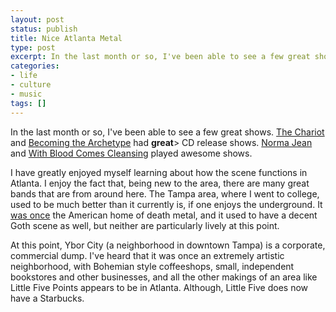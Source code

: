 ```yaml
---
layout: post
status: publish
title: Nice Atlanta Metal
type: post
excerpt: In the last month or so, I've been able to see a few great shows. <a href="http://www.thechariot.com">The Chariot</a> and <a href="http://www.becomingthearchetype.com">Becoming the Archetype</a> had <strong>great</strong>> CD release shows. <a href="http://www.normajeannoise.com">Norma Jean</a> and <a href="http://www.myspace.com/withbloodcomescleansing">With Blood Comes Cleansing</a> played awesome shows.
categories:
- life
- culture
- music
tags: []
---
```

In the last month or so, I've been able to see a few great shows. [The Chariot](http://www.thechariot.com/) and [Becoming the Archetype](http://www.becomingthearchetype.com/) had <strong>great</strong>> CD release shows. [Norma Jean](http://www.normajeannoise.com/) and [With Blood Comes Cleansing](http://www.myspace.com/withbloodcomescleansing) played awesome shows.

I have greatly enjoyed myself learning about how the scene functions in Atlanta. I enjoy the fact that, being new to the area, there are many great bands that are from around here. The Tampa area, where I went to college, used to be much better than it currently is, if one enjoys the underground. It [was once](http://en.wikipedia.org/wiki/Death_Metal#Florida_death_metal) the American home of death metal, and it used to have a decent Goth scene as well, but neither are particularly lively at this point.

At this point, Ybor City (a neighborhood in downtown Tampa) is a corporate, commercial dump. I've heard that it was once an extremely artistic neighborhood, with Bohemian style coffeeshops, small, independent bookstores and other businesses, and all the other makings of an area like Little Five Points appears to be in Atlanta. Although, Little Five does now have a Starbucks.
